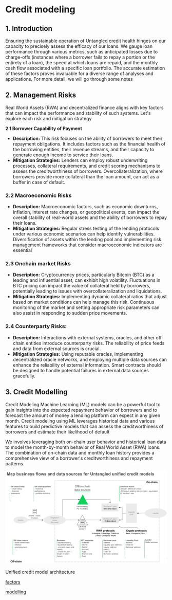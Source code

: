 # Credit modeling

## 1. Introduction

Ensuring the sustainable operation of Untangled credit health hinges on our capacity to precisely assess the efficacy of our loans. We gauge loan performance through various metrics, such as anticipated losses due to charge-offs (instances where a borrower fails to repay a portion or the entirety of a loan), the speed at which loans are repaid, and the monthly cash flow associated with a specific loan portfolio. The accurate estimation of these factors proves invaluable for a diverse range of analyses and applications. For more detail, we will go through some notes

## 2. Management Risks

Real World Assets (RWA) and decentralized finance aligns with key factors that can impact the performance and stability of such systems. Let's explore each risk and mitigation strategy

**2.1 Borrower Capability of Payment**

* **Description:** This risk focuses on the ability of borrowers to meet their repayment obligations. It includes factors such as the financial health of the borrowing entities, their revenue streams, and their capacity to generate enough income to service their loans.
* **Mitigation Strategies:** Lenders can employ robust underwriting processes, collateral requirements, and credit scoring mechanisms to assess the creditworthiness of borrowers. Overcollateralization, where borrowers provide more collateral than the loan amount, can act as a buffer in case of default.

### **2.2 Macroeconomic Risks**

* **Description:** Macroeconomic factors, such as economic downturns, inflation, interest rate changes, or geopolitical events, can impact the overall stability of real-world assets and the ability of borrowers to repay their loans.
* **Mitigation Strategies:** Regular stress testing of the lending protocols under various economic scenarios can help identify vulnerabilities. Diversification of assets within the lending pool and implementing risk management frameworks that consider macroeconomic indicators are essential

### 2.3 Onchain market Risks&#x20;

* **Description:** Cryptocurrency prices, particularly Bitcoin (BTC) as a leading and influential asset, can exhibit high volatility. Fluctuations in BTC pricing can impact the value of collateral held by borrowers, potentially leading to issues with overcollateralization and liquidations.
* **Mitigation Strategies:** Implementing dynamic collateral ratios that adjust based on market conditions can help manage this risk. Continuous monitoring of the market and setting appropriate risk parameters can also assist in responding to sudden price movements.

### **2.4 Counterparty Risks:**

* **Description:** Interactions with external systems, oracles, and other off-chain entities introduce counterparty risks. The reliability of price feeds and data from external sources is crucial.
* **Mitigation Strategies:** Using reputable oracles, implementing decentralized oracle networks, and employing multiple data sources can enhance the reliability of external information. Smart contracts should be designed to handle potential failures in external data sources gracefully.

## 3. Credit Modelling

Credit Modeling Machine Learning (ML) models can be a powerful tool to gain insights into the expected repayment behavior of borrowers and to forecast the amount of money a lending platform can expect in any given month. Credit modeling using ML leverages historical data and various features to build predictive models that can assess the creditworthiness of borrowers and estimate their likelihood of default

We involves leveraging both on-chain user behavior and historical loan data to model the month-by-month behavior of Real World Asset (RWA) loans. The combination of on-chain data and monthly loan history provides a comprehensive view of a borrower's creditworthiness and repayment patterns.

<img src="../../.gitbook/assets/image (4).png" alt=""><p>Unified credit model architecture</p></img>

<!-- {% content-ref url="factors/" %} -->
[factors](factors/)
<!-- {% endcontent-ref %} -->

<!-- {% content-ref url="modelling/" %} -->
[modelling](modelling/)
<!-- {% endcontent-ref %} -->

